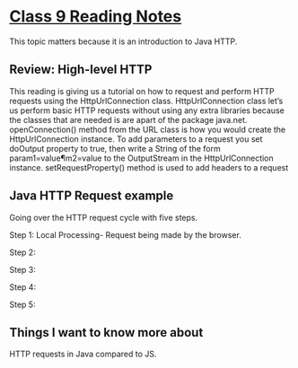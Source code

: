 # [Class 9 Reading Notes](https://github.com/snur206/reading-notes/blob/main/401/class9notes.md)

This topic matters because it is an introduction to Java HTTP.

## Review: High-level HTTP

This reading is giving us a tutorial on how to request and perform HTTP requests using the HttpUrlConnection class. HttpUrlConnection class let’s us perform basic HTTP requests without using any extra libraries because the classes that are needed is are apart of the package java.net. openConnection() method from the URL class is how you would create the HttpUrlConnection instance. To add parameters to a request you set doOutput property to true, then write a String of the form param1=value¶m2=value to the OutputStream in the HttpUrlConnection instance. setRequestProperty() method is used to add headers to a request

## Java HTTP Request example

Going over the HTTP request cycle with five steps. 

Step 1: Local Processing- Request being made by the browser.

Step 2:

Step 3:

Step 4:

Step 5:
## Things I want to know more about

HTTP requests in Java compared to JS.
